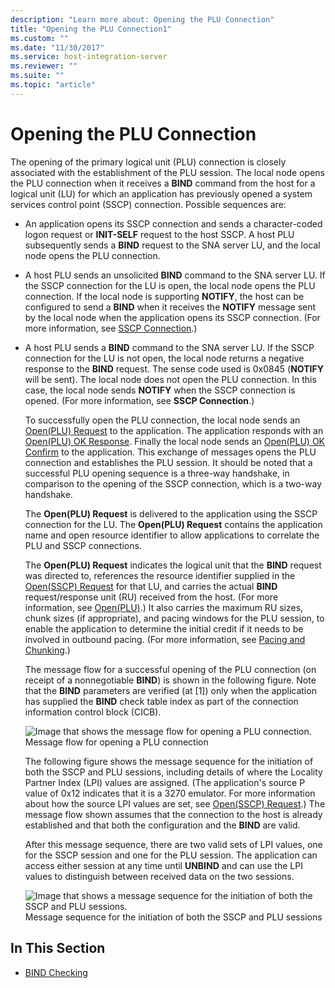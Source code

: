 ```yaml
---
description: "Learn more about: Opening the PLU Connection"
title: "Opening the PLU Connection1"
ms.custom: ""
ms.date: "11/30/2017"
ms.service: host-integration-server
ms.reviewer: ""
ms.suite: ""
ms.topic: "article"
---
```

# Opening the PLU Connection
The opening of the primary logical unit (PLU) connection is closely associated with the establishment of the PLU session. The local node opens the PLU connection when it receives a **BIND** command from the host for a logical unit (LU) for which an application has previously opened a system services control point (SSCP) connection. Possible sequences are:  
  
- An application opens its SSCP connection and sends a character-coded logon request or **INIT-SELF** request to the host SSCP. A host PLU subsequently sends a **BIND** request to the SNA server LU, and the local node opens the PLU connection.  
  
- A host PLU sends an unsolicited **BIND** command to the SNA server LU. If the SSCP connection for the LU is open, the local node opens the PLU connection. If the local node is supporting **NOTIFY**, the host can be configured to send a **BIND** when it receives the **NOTIFY** message sent by the local node when the application opens its SSCP connection. (For more information, see [SSCP Connection](../core/sscp-connection1.md).)  
  
- A host PLU sends a **BIND** command to the SNA server LU. If the SSCP connection for the LU is not open, the local node returns a negative response to the **BIND** request. The sense code used is 0x0845 (**NOTIFY** will be sent). The local node does not open the PLU connection. In this case, the local node sends **NOTIFY** when the SSCP connection is opened. (For more information, see **SSCP Connection**.)  
  
  To successfully open the PLU connection, the local node sends an [Open(PLU) Request](./open-plu-request2.md) to the application. The application responds with an [Open(PLU) OK Response](./open-plu-oresponse2.md). Finally the local node sends an [Open(PLU) OK Confirm](./open-plu-oconfirm1.md) to the application. This exchange of messages opens the PLU connection and establishes the PLU session. It should be noted that a successful PLU opening sequence is a three-way handshake, in comparison to the opening of the SSCP connection, which is a two-way handshake.  
  
  The **Open(PLU) Request** is delivered to the application using the SSCP connection for the LU. The **Open(PLU) Request** contains the application name and open resource identifier to allow applications to correlate the PLU and SSCP connections.  
  
  The **Open(PLU) Request** indicates the logical unit that the **BIND** request was directed to, references the resource identifier supplied in the [Open(SSCP) Request](./open-sscp-request2.md) for that LU, and carries the actual **BIND** request/response unit (RU) received from the host. (For more information, see [Open(PLU)](./open-plu-1.md).) It also carries the maximum RU sizes, chunk sizes (if appropriate), and pacing windows for the PLU session, to enable the application to determine the initial credit if it needs to be involved in outbound pacing. (For more information, see [Pacing and Chunking](../core/pacing-and-chunking1.md).)  
  
  The message flow for a successful opening of the PLU connection (on receipt of a nonnegotiable **BIND**) is shown in the following figure. Note that the **BIND** parameters are verified (at [1]) only when the application has supplied the **BIND** check table index as part of the connection information control block (CICB).  
  
  ![Image that shows the message flow for opening a PLU connection.](../core/media/his-32703f.gif "his_32703f")  
  Message flow for opening a PLU connection  
  
  The following figure shows the message sequence for the initiation of both the SSCP and PLU sessions, including details of where the Locality Partner Index (LPI) values are assigned. (The application's source P value of 0x12 indicates that it is a 3270 emulator. For more information about how the source LPI values are set, see [Open(SSCP) Request](./open-sscp-request2.md).) The message flow shown assumes that the connection to the host is already established and that both the configuration and the **BIND** are valid.  
  
  After this message sequence, there are two valid sets of LPI values, one for the SSCP session and one for the PLU session. The application can access either session at any time until **UNBIND** and can use the LPI values to distinguish between received data on the two sessions.  
  
  ![Image that shows a message sequence for the initiation of both the SSCP and PLU sessions.](../core/media/his-32703fa.gif "his_32703fa")  
  Message sequence for the initiation of both the SSCP and PLU sessions  
  
## In This Section  
  
-   [BIND Checking](../core/bind-checking2.md)
